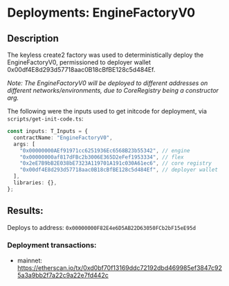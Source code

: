 # Deployments: EngineFactoryV0

## Description

The keyless create2 factory was used to deterministically deploy the EngineFactoryV0, permissioned to deployer wallet 0x00df4E8d293d57718aac0B18cBfBE128c5d484Ef.

_Note: The EngineFactoryV0 will be deployed to different addresses on different networks/environments, due to CoreRegistry being a constructor arg._

The following were the inputs used to get initcode for deployment, via `scripts/get-init-code.ts`:

```typescript
const inputs: T_Inputs = {
  contractName: "EngineFactoryV0",
  args: [
    "0x00000000AEf91971cc6251936Ec6568B23b55342", // engine
    "0x00000000af817dFBc2b3006E365D2eFef1953334", // flex
    "0x2eE7B9bB2E038bE7323A119701A191c030A61ec6", // core registry
    "0x00df4E8d293d57718aac0B18cBfBE128c5d484Ef", // deployer wallet
  ],
  libraries: {},
};
```

## Results:

Deploys to address: `0x00000000F82E4e6D5AB22D63050FCb2bF15eE95d`

### Deployment transactions:

- mainnet: https://etherscan.io/tx/0xd0bf70f13169ddc72192dbd469985ef3847c925a3a9bb2f7a22c9a22e7fd442c
